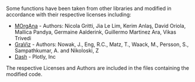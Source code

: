 Some functions have been taken from other libraries and modified in accordance with their respective licenses including:
- [MOrgAna](https://github.com/LabTrivedi/MOrgAna) - Authors: Nicola Gritti, Jia Le Lim, Kerim Anlaş, David Oriola, Mallica Pandya, Germaine Aalderink, Guillermo Martinez Ara, Vikas Trivedi
- [GraViz](https://github.com/jnowak90/GraVisGUI) - Authors: Nowak, J., Eng, R.C., Matz, T., Waack, M., Persson, S., Sampathkumar, A. and Nikoloski, Z
- [Dash](https://github.com/plotly/dash) - Plotly, Inc

The respective Licenses and Authors are included in the files containing the modified code. 